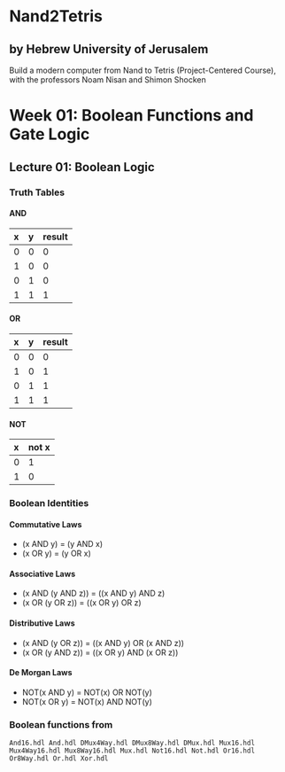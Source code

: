 # Nand2Tetris
## by Hebrew University of Jerusalem
Build a modern computer from Nand to Tetris (Project-Centered Course), with the
professors Noam Nisan and Shimon Shocken

# Week 01: Boolean Functions and Gate Logic

## Lecture 01: Boolean Logic

### Truth Tables
#### AND
| x     |  y     | result |
| :------------- | :------------- | :------- |
| 0       | 0       | 0|
| 1 | 0 | 0 |
| 0 | 1 | 0 |
| 1 | 1 | 1 |

#### OR
| x     |  y     | result |
| :------------- | :------------- | :------- |
| 0       | 0       | 0|
| 1 | 0 | 1 |
| 0 | 1 | 1 |
| 1 | 1 | 1 |

#### NOT
| x     |  not x     |
| :------------- | :------------- |
| 0       | 1       |
| 1 | 0 |

###  Boolean Identities
#### Commutative Laws
- (x AND y) = (y AND x)
- (x OR y) = (y OR x)

#### Associative Laws
- (x AND (y AND z)) = ((x AND y) AND z)
- (x OR (y OR z)) = ((x OR y) OR z)

#### Distributive Laws
- (x AND (y OR z)) = ((x AND y) OR (x AND z))
- (x OR (y AND z)) = ((x OR y) AND (x OR z))


#### De Morgan Laws
- NOT(x AND y) = NOT(x) OR NOT(y)
- NOT(x OR y) = NOT(x) AND NOT(y)


### Boolean functions from
```
And16.hdl And.hdl DMux4Way.hdl DMux8Way.hdl DMux.hdl Mux16.hdl Mux4Way16.hdl Mux8Way16.hdl Mux.hdl Not16.hdl Not.hdl Or16.hdl Or8Way.hdl Or.hdl Xor.hdl

```
